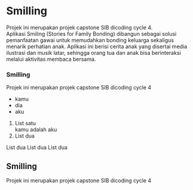 # Smilling
Projek ini merupakan projek capstone SIB dicoding cycle 4. <br>
Aplikasi Smiling (Stories for Family Bonding) dibangun sebagai solusi pemanfaatan gawai untuk memudahkan bonding keluarga sekaligus menarik perhatian anak. Aplikasi ini berisi cerita anak yang disertai media ilustrasi dan musik latar, sehingga orang tua dan anak bisa berinteraksi melalui aktivitas membaca bersama.
### Smilling
Projek ini merupakan projek capstone SIB dicoding cycle 4
* kamu
* dia
* aku
<ol><li>
  List satu</li> kamu adalah aku <li>
  List dua</li></ol>
  List dua</li></ol>
  List dua</li></ol>
  List dua</li></ol>

## Smilling
Projek ini merupakan projek capstone SIB dicoding cycle 4
